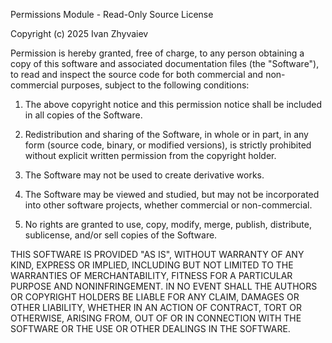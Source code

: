 Permissions Module - Read-Only Source License

Copyright (c) 2025 Ivan Zhyvaiev

Permission is hereby granted, free of charge, to any person obtaining a copy of this software and associated documentation files (the "Software"), to read and inspect the source code for both commercial and non-commercial purposes, subject to the following conditions:

1. The above copyright notice and this permission notice shall be included in all copies of the Software.

2. Redistribution and sharing of the Software, in whole or in part, in any form (source code, binary, or modified versions), is strictly prohibited without explicit written permission from the copyright holder.

3. The Software may not be used to create derivative works.

4. The Software may be viewed and studied, but may not be incorporated into other software projects, whether commercial or non-commercial.

5. No rights are granted to use, copy, modify, merge, publish, distribute, sublicense, and/or sell copies of the Software.

THIS SOFTWARE IS PROVIDED "AS IS", WITHOUT WARRANTY OF ANY KIND, EXPRESS OR IMPLIED, INCLUDING BUT NOT LIMITED TO THE WARRANTIES OF MERCHANTABILITY, FITNESS FOR A PARTICULAR PURPOSE AND NONINFRINGEMENT. IN NO EVENT SHALL THE AUTHORS OR COPYRIGHT HOLDERS BE LIABLE FOR ANY CLAIM, DAMAGES OR OTHER LIABILITY, WHETHER IN AN ACTION OF CONTRACT, TORT OR OTHERWISE, ARISING FROM, OUT OF OR IN CONNECTION WITH THE SOFTWARE OR THE USE OR OTHER DEALINGS IN THE SOFTWARE.